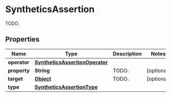 

# SyntheticsAssertion

TODO.
## Properties

Name | Type | Description | Notes
------------ | ------------- | ------------- | -------------
**operator** | [**SyntheticsAssertionOperator**](SyntheticsAssertionOperator.md) |  | 
**property** | **String** | TODO. |  [optional]
**target** | [**Object**](.md) | TODO. |  [optional]
**type** | [**SyntheticsAssertionType**](SyntheticsAssertionType.md) |  | 



